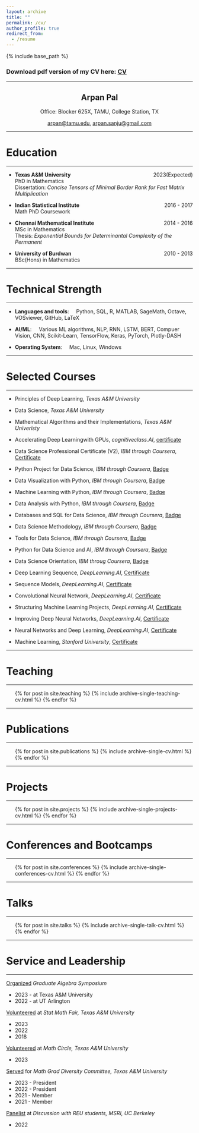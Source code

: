 ```yaml
---
layout: archive
title: ""
permalink: /cv/
author_profile: true
redirect_from:
  - /resume
---
```


{% include base_path %}

### Download pdf version of my CV here: [CV](../files/CV.pdf) 

---

<h2 style="text-align: center;">Arpan Pal</h2>
<center> Office: Blocker 625X, TAMU, College Station, TX</center>
<p style="text-align: center;">
<a  href="mailto:arpan@tamu.edu"> arpan@tamu.edu</a>,
<a  href="mailto:arpan.sanju@gmail.com"> arpan.sanju@gmail.com</a></p>

--- 

Education
===

---


* **Texas A&M University** <span style="float:right;">2023(Expected)</span>\
PhD in Mathematics\
Dissertation: _Concise Tensors of Minimal Border Rank for Fast Matrix Multiplication_



* **Indian Statistical Institute** <span style="float:right">2016 - 2017</span>\
Math PhD Coursework

* **Chennai Mathematical Institute** <span style="float:right">2014 - 2016</span>\
MSc in Mathematics\
Thesis: _Exponential Bounds for Determinantal Complexity of the Permanent_

* **University of Burdwan**<span style="float:right">2010 - 2013</span>\
BSc(Hons) in Mathematics


---

Technical Strength
===

---

* **Languages and tools**: &nbsp;&nbsp;&nbsp; Python, SQL, R, MATLAB, SageMath, Octave, VOSviewer, GitHub, LaTeX

* **AI/ML**: &nbsp;&nbsp;&nbsp; Various ML algorithms, NLP, RNN, LSTM, BERT, Compuer Vision, CNN,
Scikit-Learn, TensorFlow, Keras, PyTorch, Plotly-DASH

* **Operating System**: &nbsp;&nbsp;&nbsp; Mac, Linux, Windows

---

Selected Courses
===
---

* Principles of Deep Learning, _Texas A&M University_

* Data Science, _Texas A&M University_

* Mathematical Algorithms and their Implementations, _Texas A&M Univeristy_

* Accelerating Deep Learningwith GPUs, _cognitiveclass.AI_, [certificate](../files/Certificates/IBM%20ML0122ENv3%20Certificate%20_%20Cognitive%20Class.pdf)

* Data Science Professional Certificate (V2), _IBM through Coursera_, [Certificate](../files/Certificates/DataScienceProfessionalCertificateV2_Badge20230201-35-1jfqqiw.pdf)

* Python Project for Data Science, _IBM through Coursera_, [Badge](https://www.credly.com/badges/fc196f2b-f444-4f88-9c88-4237fa830761)

* Data Visualization with Python, _IBM through Coursera_, [Badge](https://www.credly.com/badges/fe7411e0-c165-45e1-8edf-48f8fccaaf36)

* Machine Learning with Python, _IBM through Coursera_, [Badge](https://www.credly.com/badges/7bf659dc-c2a9-4a7b-8f6e-94ca4c4d6e2a)

* Data Analysis with Python, _IBM through Coursera_, [Badge](https://www.credly.com/badges/216e8447-918c-4520-8693-fe90540db60d)

* Databases and SQL for Data Science,  _IBM through Coursera_, [Badge](https://www.credly.com/badges/8c008eaa-ef5f-4b71-a1e2-557b8457cc29)

* Data Science Methodology, _IBM through Coursera_, [Badge](https://www.credly.com/badges/68ab25e5-af37-4402-b48e-d3c6d8a641ed)

* Tools for Data Science, _IBM through Coursera_, [Badge](https://www.credly.com/badges/5128c913-e48a-4cc3-9f68-477f2f1b6ea7)

* Python for Data Science and AI, _IBM through Coursera_, [Badge](https://www.credly.com/badges/97492558-192b-4900-bd62-5ce0d24ee790)

* Data Science Orientation, _IBM throug Coursera_, [Badge](https://www.credly.com/badges/7819e192-3ce8-48f0-bd81-94f9df1d142a)

* Deep Learning Sequence, _DeepLearning.AI_, [Certificate](../files/Certificates/Deep%20Learning%20Sequence%20Certificate.pdf)

* Sequence Models, _DeepLearning.AI_, [Certificate](../files/Certificates/Deep%20Learning%205%20Certificate.pdf)

* Convolutional Neural Network, _DeepLearning.AI_, [Certificate](../files/Certificates/Deep%20Learning%204%20Certificate.pdf)

* Structuring Machine Learning Projects, _DeepLearning.AI_, [Certificate](../files/Certificates/Deep%20Learning%203%20Certificate.pdf)

* Improving Deep Neural Networks, _DeepLearning.AI_, [Certificate](../files/Certificates/Deep%20Learning%202%20Certificate.pdf)

* Neural Networks and Deep Learning, _DeepLearning.AI_, [Certificate](../files/Certificates/Deep%20Learning%201%20Certificate.pdf)

* Machine Learning, _Stanford University_, [Certificate](../files/Certificates/Machine%20Learning%20Certificate.pdf)

---

Teaching
===

---

 <ul>{% for post in site.teaching %}
    {% include archive-single-teaching-cv.html %}
  {% endfor %}</ul>


---

Publications
===

---

  <ul>{% for post in site.publications %}
    {% include archive-single-cv.html %}
  {% endfor %}</ul>
  

---

Projects
===

---

<ul>{% for post in site.projects %}
    {% include archive-single-projects-cv.html %}
  {% endfor %}</ul>

---

Conferences and Bootcamps
===

---

<ul>{% for post in site.conferences %}
    {% include archive-single-conferences-cv.html %}
  {% endfor %}</ul>

---

Talks
======

---

  <ul>{% for post in site.talks %}
    {% include archive-single-talk-cv.html %}
  {% endfor %}</ul>
  
---

Service and Leadership
======

---

<u>Organized</u> <i> Graduate Algebra Symposium</i>

* 2023 - at Texas A&M University
* 2022 - at UT Arlington

<u>Volunteered</u> at <i> Stat Math Fair, Texas A&M University </i>

* 2023
* 2022
* 2018

<u>Volunteered</u> at <i> Math Circle, Texas A&M University </i>

* 2023

<u>Served</u> for <i>Math Grad Diversity Committee, Texas A&M University</i>

* 2023 - President
* 2022 - President
* 2021 - Member
* 2021 - Member

<u>Panelist</u> at <i>Discussion with REU students, MSRI, UC Berkeley</i>

* 2022


